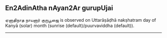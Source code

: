 ## En2AdinAtha nAyan2Ar gurupUjai
ஏனாதிநாத நாயனார் குருபூஜை is observed on Uttarāṣāḍhā nakṣhatram day of Kanyā (solar) month (sunrise (default)/puurvaviddha (default)).



---
